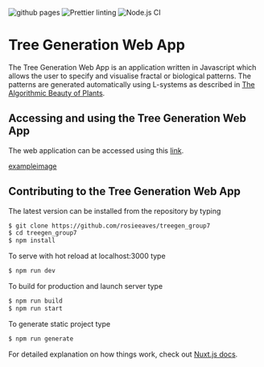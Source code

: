 ![github pages](https://github.com/rosieeaves/treegen_group7/workflows/github%20pages/badge.svg)
![Prettier linting](https://github.com/rosieeaves/treegen_group7/workflows/Prettier%20linting/badge.svg)
![Node.js CI](https://github.com/rosieeaves/treegen_group7/workflows/Node.js%20CI/badge.svg)
# Tree Generation Web App

The Tree Generation Web App is an application written in Javascript which allows the user to specify and visualise fractal or biological patterns. The patterns are generated automatically using L-systems as described in [The Algorithmic Beauty of Plants](https://www.google.com/url?sa=t&rct=j&q=&esrc=s&source=web&cd=&ved=2ahUKEwjh_PrGydnsAhVVtXEKHZ0LCl0QFjAAegQIAxAC&url=http%3A%2F%2Falgorithmicbotany.org%2Fpapers%2Fabop%2Fabop.pdf&usg=AOvVaw2r9WRagwONeb1NTGPS7xVT).

## Accessing and using the Tree Generation Web App

The web application can be accessed using this [link](https://rosieeaves.github.io/treegen_group7/).

[exampleimage](https://github.com/rosieeaves/treegen_group7/blob/master/exampleimage.png?raw=true)

## Contributing to the Tree Generation Web App

The latest version can be installed from the repository by typing

```bash
$ git clone https://github.com/rosieeaves/treegen_group7
$ cd treegen_group7
$ npm install
```

To serve with hot reload at localhost:3000 type

```bash
$ npm run dev
```

To build for production and launch server type

```bash
$ npm run build
$ npm run start
```

To generate static project type

```bash
$ npm run generate
```

For detailed explanation on how things work, check out [Nuxt.js docs](https://nuxtjs.org).

